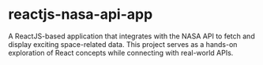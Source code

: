 # reactjs-nasa-api-app
 A ReactJS-based application that integrates with the NASA API to fetch and display exciting space-related data. This project serves as a hands-on exploration of React concepts while connecting with real-world APIs.
